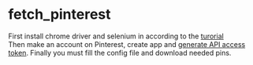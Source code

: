 # fetch_pinterest

First install chrome driver and selenium in according to the [turorial](https://christopher.su/2015/selenium-chromedriver-ubuntu/)  
Then make an account on Pinterest, create app and [generate API access token](https://developers.pinterest.com/tools/access_token/?).
Finally you must fill the config file and download needed pins.
